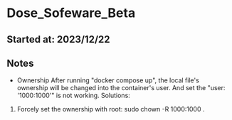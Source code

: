 # Dose_Sofeware_Beta
Started at: 2023/12/22
---

## Notes
- Ownership
After running "docker compose up", the local file's ownership will be changed into the container's user. And set the "user: '1000:1000'" is not working.
Solutions:
1. Forcely set the ownership with root: sudo chown -R 1000:1000 .